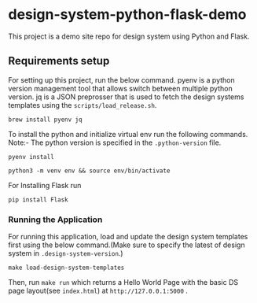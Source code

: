 # design-system-python-flask-demo

This project is a demo site repo for design system using Python and Flask.

## Requirements setup

For setting up this project, run the below command. pyenv is a python version management tool that allows switch between
multiple python version. jq is a JSON preprosser that is used to fetch the design systems templates using the `scripts/load_release.sh`.

```
brew install pyenv jq

```

To install the python and initialize virtual env run the following commands. Note:- The python version is specified in the
`.python-version` file.

```
pyenv install
```

```
python3 -m venv env && source env/bin/activate

```

For Installing Flask run

```
pip install Flask
```

### Running the Application

For running this application, load and update the design system templates first using the below command.(Make sure to
specify the latest of design system in `.design-system-version`.)

```
make load-design-system-templates
```

Then, run `make run` which returns a Hello World Page with the basic DS page layout(see `index.html`) at `http://127.0.0.1:5000` .
